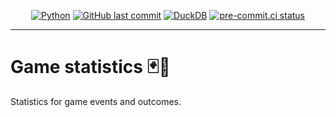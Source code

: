 <div align="center">

[![Python](https://img.shields.io/badge/Python-3.11+-blue.svg)](https://www.python.org/downloads/)
[![GitHub last commit](https://img.shields.io/github/last-commit/billwallis/game-stats)](https://shields.io/badges/git-hub-last-commit)
[![DuckDB](https://img.shields.io/badge/DuckDB-1.2+-teal.svg)](https://duckdb.org/)
[![pre-commit.ci status](https://results.pre-commit.ci/badge/github/billwallis/game-stats/main.svg)](https://results.pre-commit.ci/latest/github/billwallis/game-stats/main)

</div>

---

# Game statistics 🃏🎲

Statistics for game events and outcomes.
